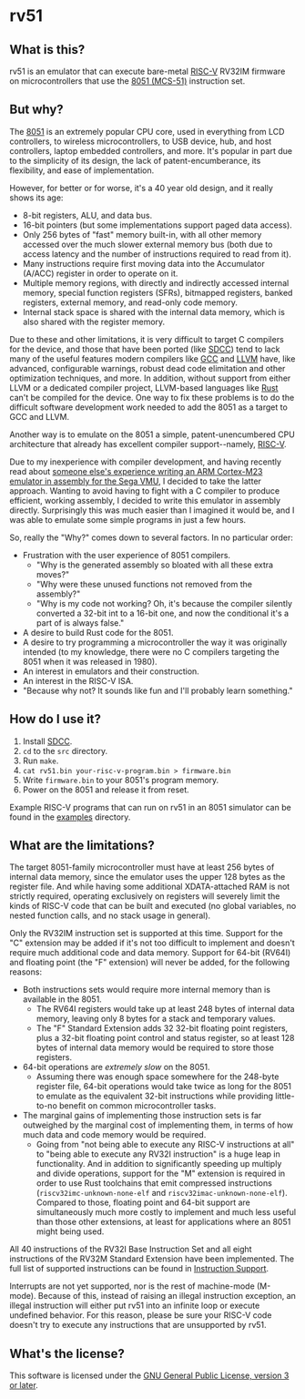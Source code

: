 # rv51


## What is this?

rv51 is an emulator that can execute bare-metal [RISC-V][risc-v] RV32IM
firmware on microcontrollers that use the [8051 (MCS-51)][8051] instruction
set.


## But why?

The [8051][8051] is an extremely popular CPU core, used in everything from LCD
controllers, to wireless microcontrollers, to USB device, hub, and host
controllers, laptop embedded controllers, and more. It's popular in part due
to the simplicity of its design, the lack of patent-encumberance, its
flexibility, and ease of implementation.

However, for better or for worse, it's a 40 year old design, and it really
shows its age:

* 8-bit registers, ALU, and data bus.
* 16-bit pointers (but some implementations support paged data access).
* Only 256 bytes of "fast" memory built-in, with all other memory accessed
  over the much slower external memory bus (both due to access latency and the
  number of instructions required to read from it).
* Many instructions require first moving data into the Accumulator (A/ACC)
  register in order to operate on it.
* Multiple memory regions, with directly and indirectly accessed internal
  memory, special function registers (SFRs), bitmapped registers, banked
  registers, external memory, and read-only code memory.
* Internal stack space is shared with the internal data memory, which is also
  shared with the register memory.

Due to these and other limitations, it is very difficult to target C compilers
for the device, and those that have been ported (like [SDCC][sdcc]) tend to
lack many of the useful features modern compilers like [GCC][gcc] and
[LLVM][llvm] have, like advanced, configurable warnings, robust dead code
elimitation and other optimization techniques, and more. In addition, without
support from either LLVM or a dedicated compiler project, LLVM-based languages
like [Rust][rust] can't be compiled for the device. One way to fix these
problems is to do the difficult software development work needed to add the
8051 as a target to GCC and LLVM.

Another way is to emulate on the 8051 a simple, patent-unencumbered CPU
architecture that already has excellent compiler support--namely,
[RISC-V][risc-v].

Due to my inexperience with compiler development, and having recently read
about [someone else's experience writing an ARM Cortex-M23 emulator in
assembly for the Sega VMU][vmu], I decided to take the latter approach.
Wanting to avoid having to fight with a C compiler to produce efficient,
working assembly, I decided to write this emulator in assembly directly.
Surprisingly this was much easier than I imagined it would be, and I was able
to emulate some simple programs in just a few hours.

So, really the "Why?" comes down to several factors. In no particular order:

* Frustration with the user experience of 8051 compilers.
  * "Why is the generated assembly so bloated with all these extra moves?"
  * "Why were these unused functions not removed from the assembly?"
  * "Why is my code not working? Oh, it's because the compiler silently
    converted a 32-bit int to a 16-bit one, and now the conditional it's a
    part of is always false."
* A desire to build Rust code for the 8051.
* A desire to try programming a microcontroller the way it was originally
  intended (to my knowledge, there were no C compilers targeting the 8051 when
  it was released in 1980).
* An interest in emulators and their construction.
* An interest in the RISC-V ISA.
* "Because why not? It sounds like fun and I'll probably learn something."


## How do I use it?

1. Install [SDCC][sdcc].
2. `cd` to the `src` directory.
3. Run `make`.
4. `cat rv51.bin your-risc-v-program.bin > firmware.bin`
5. Write `firmware.bin` to your 8051's program memory.
6. Power on the 8051 and release it from reset.

Example RISC-V programs that can run on rv51 in an 8051 simulator can be found
in the [examples][examples] directory.


## What are the limitations?

The target 8051-family microcontroller must have at least 256 bytes of
internal data memory, since the emulator uses the upper 128 bytes as the
register file. And while having some additional XDATA-attached RAM is not
strictly required, operating exclusively on registers will severely limit the
kinds of RISC-V code that can be built and executed (no global variables, no
nested function calls, and no stack usage in general).

Only the RV32IM instruction set is supported at this time. Support for the "C"
extension may be added if it's not too difficult to implement and doesn't
require much additional code and data memory. Support for 64-bit (RV64I) and
floating point (the "F" extension) will never be added, for the following
reasons:

* Both instructions sets would require more internal memory than is available
  in the 8051.
  * The RV64I registers would take up at least 248 bytes of internal data
    memory, leaving only 8 bytes for a stack and temporary values.
  * The "F" Standard Extension adds 32 32-bit floating point registers, plus a
    32-bit floating point control and status register, so at least 128 bytes
    of internal data memory would be required to store those registers.
* 64-bit operations are _extremely slow_ on the 8051.
  * Assuming there was enough space somewhere for the 248-byte register file,
    64-bit operations would take twice as long for the 8051 to emulate as the
    equivalent 32-bit instructions while providing little-to-no benefit on
    common microcontroller tasks.
* The marginal gains of implementing those instruction sets is far outweighed
  by the marginal cost of implementing them, in terms of how much data and
  code memory would be required.
  * Going from "not being able to execute any RISC-V instructions at all" to
    "being able to execute any RV32I instruction" is a huge leap in
    functionality. And in addition to significantly speeding up multiply and
    divide operations, support for the "M" extension is required in order to
    use Rust toolchains that emit compressed instructions
    (`riscv32imc-unknown-none-elf` and `riscv32imac-unknown-none-elf`).
    Compared to those, floating point and 64-bit support are simultaneously
    much more costly to implement and much less useful than those other
    extensions, at least for applications where an 8051 might being used.

All 40 instructions of the RV32I Base Instruction Set and all eight
instructions of the RV32M Standard Extension have been implemented. The full
list of supported instructions can be found in [Instruction
Support][isa-support].

Interrupts are not yet supported, nor is the rest of machine-mode (M-mode).
Because of this, instead of raising an illegal instruction exception, an
illegal instruction will either put rv51 into an infinite loop or execute
undefined behavior. For this reason, please be sure your RISC-V code doesn't
try to execute any instructions that are unsupported by rv51.


## What's the license?

This software is licensed under the [GNU General Public License, version 3 or
later][gpl].


[risc-v]: https://en.wikipedia.org/wiki/RISC-V
[8051]: https://en.wikipedia.org/wiki/Intel_MCS-51
[sdcc]: http://sdcc.sourceforge.net/
[gcc]: https://gcc.gnu.org/
[llvm]: https://llvm.org/
[rust]: https://www.rust-lang.org/
[vmu]: https://dmitry.gr/?r=05.Projects&proj=25.%20VMU%20Hacking
[examples]: examples
[isa-support]: doc/Instruction-Support.md
[gpl]: https://www.gnu.org/licenses/gpl-3.0.en.html
